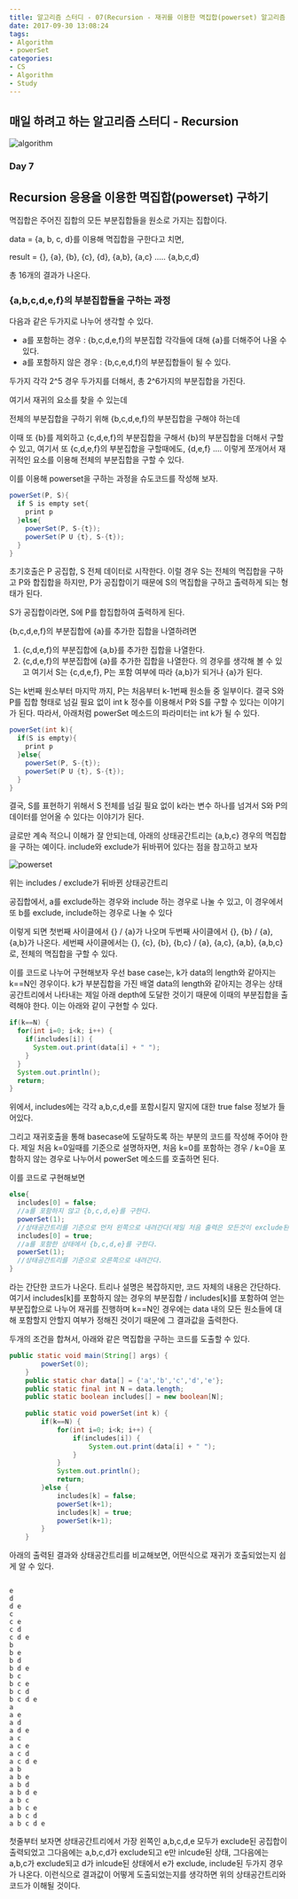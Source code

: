 ```yaml
---
title: 알고리즘 스터디 - 07(Recursion - 재귀를 이용한 멱집합(powerset) 알고리즘 구현)
date: 2017-09-30 13:08:24
tags: 
- Algorithm
- powerSet
categories: 
- CS
- Algorithm
- Study
---
```

## 매일 하려고 하는 알고리즘 스터디 - Recursion

![algorithm](/images/algorithm.png)

### Day 7
## Recursion 응용을 이용한 멱집합(powerset) 구하기

멱집합은 주어진 집합의 모든 부분집합들을 원소로 가지는 집합이다.

data = {a, b, c, d}를 이용해 멱집합을 구한다고 치면,

result = {}, {a}, {b}, {c}, {d}, {a,b}, {a,c} ..... {a,b,c,d}

총 16개의 결과가 나온다.

### {a,b,c,d,e,f}의 부분집합들을 구하는 과정

다음과 같은 두가지로 나누어 생각할 수 있다.
- a를 포함하는 경우 :
{b,c,d,e,f}의 부분집합 각각들에 대해 {a}를 더해주어 나올 수 있다.
- a를 포함하지 않은 경우 :
{b,c,e,d,f}의 부분집합들이 될 수 있다.

두가지 각각 2^5 경우 두가지를 더해서, 총 2^6가지의 부분집합을 가진다.

여기서 재귀의 요소를 찾을 수 있는데

전체의 부분집합을 구하기 위해 {b,c,d,e,f}의 부분집합을 구해야 하는데

이때 또 {b}를 제외하고 {c,d,e,f}의 부분집합을 구해서 {b}의 부분집합을 더해서 구할 수 있고,
여기서 또 {c,d,e,f}의 부분집합을 구할때에도, {d,e,f} .... 이렇게 쪼개어서 재귀적인 요소를
이용해 전체의 부분집합을 구할 수 있다.

이를 이용해 powerset을 구하는 과정을 슈도코드를 작성해 보자.

```java
powerSet(P, S){
  if S is empty set{
    print p
  }else{
    powerSet(P, S-{t});
    powerSet(P U {t}, S-{t});
  }
}
```

초기호출은 P 공집합, S 전체 데이터로 시작한다.
이럴 경우 S는 전체의 멱집합을 구하고 P와 합집합을 하지만, P가 공집합이기 때문에 S의 멱집합을 구하고 출력하게 되는 형태가 된다.

S가 공집합이라면, S에 P를 합집합하여 출력하게 된다.

{b,c,d,e,f}의 부분집합에 {a}를 추가한 집합을 나열하려면
1. {c,d,e,f}의 부분집합에 {a,b}를 추가한 집합을 나열한다.
2. {c,d,e,f}의 부분집합에 {a}를 추가한 집합을 나열한다.
의 경우를 생각해 볼 수 있고 여기서 S는 {c,d,e,f}, P는 포함 여부에 따라 {a,b}가 되거나 {a}가 된다.

S는 k번째 원소부터 마지막 까지, P는 처음부터 k-1번째 원소들 중 일부이다.
결국 S와 P를 집합 형태로 넘길 필요 없이 int k 정수를 이용해서 P와 S를 구할 수 있다는 이야기가 된다.
따라서, 아래처럼 powerSet 메소드의 파라미터는 int k가 될 수 있다.

```java
powerSet(int k){
  if(S is empty){
    print p
  }else{
    powerSet(P, S-{t});
    powerSet(P U {t}, S-{t});
  }
}
```

결국, S를 표현하기 위해서 S 전체를 넘길 필요 없이 k라는 변수 하나를 넘겨서 S와 P의 데이터를 얻어올 수 있다는 이야기가 된다.

글로만 계속 적으니 이해가 잘 안되는데, 아래의 상태공간트리는
{a,b,c} 경우의 멱집합을 구하는 예이다. include와 exclude가 뒤바뀌어 있다는 점을 참고하고 보자

![powerset](/images/powerset.png)

위는 includes / exclude가 뒤바뀐 상태공간트리

공집합에서, a를 exclude하는 경우와 include 하는 경우로 나눌 수 있고,
이 경우에서 또 b를 exclude, include하는 경우로 나눌 수 있다

이렇게 되면 첫번째 사이클에서 {} / {a}가 나오며
두번째 사이클에서 {}, {b} / {a}, {a,b}가 나온다.
세번째 사이클에서는 {}, {c}, {b}, {b,c} / {a}, {a,c}, {a,b}, {a,b,c}
로, 전체의 멱집합을 구할 수 있다.

이를 코드로 나누어 구현해보자
우선 base case는, k가 data의 length와 같아지는 k==N인 경우이다.
k가 부분집합을 가진 배열 data의 length와 같아지는 경우는 상태공간트리에서 나타내는 제일 아래 depth에 도달한 것이기 때문에 이때의 부분집합을 출력해야 한다.
이는 아래와 같이 구현할 수 있다.
```java
if(k==N) {
  for(int i=0; i<k; i++) {
    if(includes[i]) {
      System.out.print(data[i] + " ");
    }
  }
  System.out.println();
  return;
}
```
위에서, includes에는 각각 a,b,c,d,e를 포함시킬지 말지에 대한 true false 정보가 들어있다.

그리고 재귀호출을 통해 basecase에 도달하도록 하는 부분의 코드를 작성해 주어야 한다.
제일 처음 k=0일때를 기준으로 설명하자면,
처음 k=0를 포함하는 경우 / k=0을 포함하지 않는 경우로 나누어서 powerSet 메소드를 호출하면 된다.

이를 코드로 구현해보면
```java
else{
  includes[0] = false;
  //a를 포함하지 않고 {b,c,d,e}를 구한다.
  powerSet(1);
  //상태공간트리를 기준으로 먼저 왼쪽으로 내려간다(제일 처음 출력은 모든것이 exclude된 공집합)
  includes[0] = true;
  //a를 포함한 상태에서 {b,c,d,e}를 구한다.
  powerSet(1);
  //상태공간트리를 기준으로 오른쪽으로 내려간다.
}
```
라는 간단한 코드가 나온다.
트리나 설명은 복잡하지만, 코드 자체의 내용은 간단하다.
여기서 includes[k]를 포함하지 않는 경우의 부분집합 / includes[k]를 포함하여 얻는 부분집합으로 나누어 재귀를 진행하며 k==N인 경우에는 data 내의 모든 원소들에 대해 포함할지 안할지 여부가 정해진 것이기 때문에 그 결과값을 출력한다.

두개의 조건을 합쳐서, 아래와 같은 멱집합을 구하는 코드를 도출할 수 있다.

```java
public static void main(String[] args) {
		powerSet(0);
	}
	public static char data[] = {'a','b','c','d','e'};
	public static final int N = data.length;
	public static boolean includes[] = new boolean[N];
			
	public static void powerSet(int k) {
		if(k==N) {
			for(int i=0; i<k; i++) {
				if(includes[i]) {
					System.out.print(data[i] + " ");
				}
			}
			System.out.println();
			return;
		}else {
			includes[k] = false;
			powerSet(k+1);
			includes[k] = true;
			powerSet(k+1);
		}
	}
```

아래의 출력된 결과와 상태공간트리를 비교해보면, 어떤식으로 재귀가 호출되었는지 쉽게 알 수 있다.
```

e 
d 
d e 
c 
c e 
c d 
c d e 
b 
b e 
b d 
b d e 
b c 
b c e 
b c d 
b c d e 
a 
a e 
a d 
a d e 
a c 
a c e 
a c d 
a c d e 
a b 
a b e 
a b d 
a b d e 
a b c 
a b c e 
a b c d 
a b c d e 

```

첫줄부터 보자면 상태공간트리에서 가장 왼쪽인 a,b,c,d,e 모두가 exclude된 공집합이 출력되었고
그다음에는 a,b,c,d가 exclude되고 e만 inlcude된 상태,
그다음에는 a,b,c가 exclude되고 d가 inlcude된 상태에서 e가 exclude, include된 두가지 경우가 나온다.
이런식으로 결과값이 어떻게 도출되었는지를 생각하면 위의 상태공간트리와 코드가 이해될 것이다.
